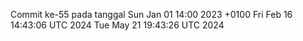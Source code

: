Commit ke-55 pada tanggal Sun Jan 01 14:00 2023 +0100
Fri Feb 16 14:43:06 UTC 2024
Tue May 21 19:43:26 UTC 2024

